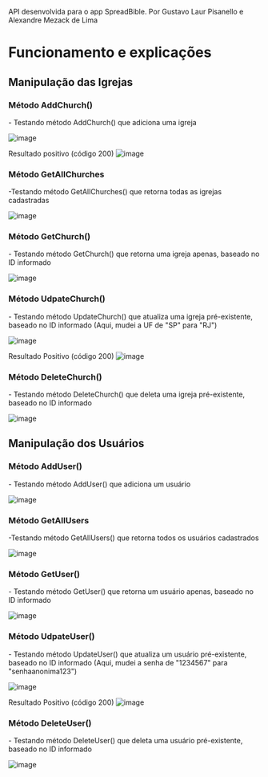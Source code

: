 API desenvolvida para o app SpreadBible. Por Gustavo Laur Pisanello e Alexandre Mezack de Lima

<h1>Funcionamento e explicações</h1> 

<h2>Manipulação das Igrejas</h1>

<h3>Método AddChurch()</h3>
- Testando método AddChurch() que adiciona uma igreja <br>

![image](https://github.com/GustavoPisanello/API_SpreadBible/assets/99992149/85b46aa1-cb49-469e-8783-984e26c09c81)

Resultado positivo (código 200)
![image](https://github.com/GustavoPisanello/API_SpreadBible/assets/99992149/8a262bab-5726-4024-8f06-46a443c87f94)

<h3>Método GetAllChurches</h3>
-Testando método GetAllChurches() que retorna todas as igrejas cadastradas

![image](https://github.com/GustavoPisanello/API_SpreadBible/assets/99992149/af885d5a-52d4-41f1-a49f-b1f68b2e5eac)

<h3>Método GetChurch()</h3>
- Testando método GetChurch() que retorna uma igreja apenas, baseado no ID informado

![image](https://github.com/GustavoPisanello/API_SpreadBible/assets/99992149/1339b74d-458f-486a-b3c5-1aadaee3308e)

<h3>Método UdpateChurch()</h3>
- Testando método UpdateChurch() que atualiza uma igreja pré-existente, baseado no ID informado (Aqui, mudei a UF de "SP" para "RJ")

![image](https://github.com/GustavoPisanello/API_SpreadBible/assets/99992149/04a886b1-02b0-4f26-8086-b02cea60b564)

Resultado Positivo (código 200)
![image](https://github.com/GustavoPisanello/API_SpreadBible/assets/99992149/7bd315c8-6753-41f7-8a18-fc3bdccc8b28)

<h3>Método DeleteChurch()</h3>
- Testando método DeleteChurch() que deleta uma igreja pré-existente, baseado no ID informado

![image](https://github.com/GustavoPisanello/API_SpreadBible/assets/99992149/4923de0b-c98e-4745-b30f-3478ace22f6a)



<h2>Manipulação dos Usuários</h2>

<h3>Método AddUser()</h3>
- Testando método AddUser() que adiciona um usuário<br>

![image](https://github.com/GustavoPisanello/API_SpreadBible/assets/99992149/18222d70-685e-4657-9678-6214fda8fcd0)


<h3>Método GetAllUsers</h3>
-Testando método GetAllUsers() que retorna todos os usuários cadastrados

![image](https://github.com/GustavoPisanello/API_SpreadBible/assets/99992149/daeab8d1-719d-4f11-8b1f-462b5d06a919)


<h3>Método GetUser()</h3>
- Testando método GetUser() que retorna um usuário apenas, baseado no ID informado

![image](https://github.com/GustavoPisanello/API_SpreadBible/assets/99992149/bbeaa0b2-ee62-413e-ae6a-a63c613552ec)


<h3>Método UdpateUser()</h3>
- Testando método UpdateUser() que atualiza um usuário pré-existente, baseado no ID informado (Aqui, mudei a senha de "1234567" para "senhaanonima123")

![image](https://github.com/GustavoPisanello/API_SpreadBible/assets/99992149/0303f328-37a5-4daa-87c7-a5f9fcfd2189)


Resultado Positivo (código 200)
![image](https://github.com/GustavoPisanello/API_SpreadBible/assets/99992149/1bd7c677-126f-4de6-a44a-93b4a792e3d6)


<h3>Método DeleteUser()</h3>
- Testando método DeleteUser() que deleta uma usuário pré-existente, baseado no ID informado

![image](https://github.com/GustavoPisanello/API_SpreadBible/assets/99992149/0abcd556-30ab-42c5-8c0d-863fb0ad0cbd)






